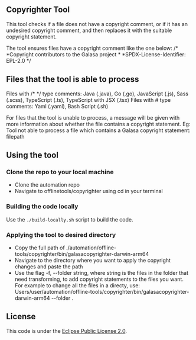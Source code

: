## Copyrighter Tool
This tool checks if a file does not have a copyright comment, or if it has an undesired copyright comment, and then replaces it with the suitable copyright statement. 

The tool ensures files have a copyright comment like the one below:
/*
 *Copyright contributors to the Galasa project
 *
 *SPDX-License-Identifier: EPL-2.0
 */


## Files that the tool is able to process
Files with /* */ type comments:
    Java (.java), Go (.go), JavaScript (.js), Sass (.scss), TypeScript (.ts), TypeScript with JSX (.tsx)
Files with # type comments:
    Yaml (.yaml), Bash Script (.sh)

For files that the tool is unable to process, a message will be given with more information about whether the file contains a copyright statement. Eg:
Tool not able to process a file which contains a Galasa copyright statement: filepath


## Using the tool 

### Clone the repo to your local machine
- Clone the automation repo
- Navigate to offlinetools/copyrighter using cd in your terminal

### Building the code locally
Use the `./build-locally.sh` script to build the code.

### Applying the tool to desired directory
- Copy the full path of ./automation/offline-tools/copyrighter/bin/galasacopyrighter-darwin-arm64
- Navigate to the directory where you want to apply the copyright changes and paste the path
- Use the flag -f, --folder string, where string is the files in the folder that need transforming, to add copyright statements to the files you want.
For example to change all the files in a directy, use:
Users/user/automation/offline-tools/copyrighter/bin/galasacopyrighter-darwin-arm64 --folder .

 
## License
This code is under the [Eclipse Public License 2.0](https://github.com/galasa-dev/maven/blob/main/LICENSE).